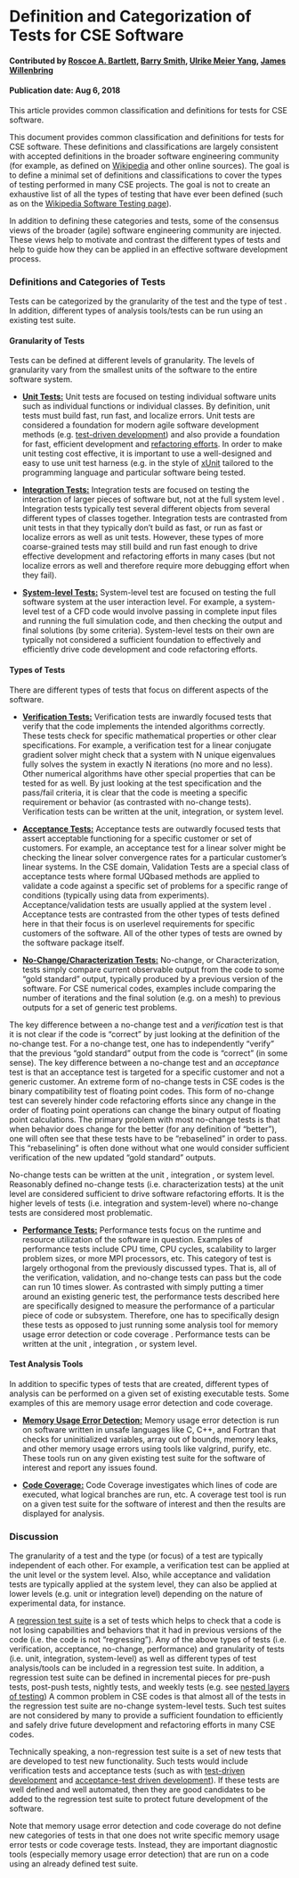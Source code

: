 # Definition and Categorization of Tests for CSE Software

#### Contributed by  [Roscoe A. Bartlett](https://github.com/bartlettroscoe), [Barry Smith](https://github.com/BarrySmith), [Ulrike Meier Yang](https://github.com/ulrikeyang), [James Willenbring](https://github.com/jwillenbring)

#### Publication date: Aug 6, 2018

<!-- deck start -->
This article provides common classification and definitions for tests for CSE software. 
<!-- deck end -->

<!-- body start -->
This document provides common classification and definitions for tests for CSE software. 
These definitions and classifications are largely consistent with accepted definitions in the broader software
engineering community (for example, as defined on [Wikipedia](https://en.wikipedia.org/wiki/Software_testing) and other online sources). The goal is to define a minimal set of definitions and classifications to cover the types of testing performed in many
CSE projects. The goal is not to create an exhaustive list of all the types of testing that have ever been
defined (such as on the [Wikipedia Software Testing page](https://en.wikipedia.org/wiki/Software_testing)).

In addition to defining these categories and tests, some of the consensus views of the broader (agile)
software engineering community are injected. These views help to motivate and contrast the different
types of tests and help to guide how they can be applied in an effective software development process.

### Definitions and Categories of Tests
Tests can be categorized by the granularity of the test and the type of test . In addition, different types
of analysis tools/tests can be run using an existing test suite.

#### Granularity of Tests
Tests can be defined at different levels of granularity. The levels of granularity vary from the smallest
units of the software to the entire software system.

* **[Unit Tests:](https://en.wikipedia.org/wiki/Unit_testing)**
Unit tests are focused on testing individual software units such as individual functions or individual
classes. By definition, unit tests must build fast, run fast, and localize errors. Unit tests are considered
a foundation for modern agile software development methods (e.g. [test-driven
development](https://en.wikipedia.org/wiki/Test-driven_development)) and also
provide a foundation for fast, efficient development and [refactoring efforts](https://en.wikipedia.org/wiki/Code_refactoring). In order to make unit testing cost effective, it is important to use a well-designed and easy to use unit test harness (e.g. in the style of [xUnit](https://en.wikipedia.org/wiki/XUnit) tailored to the programming language and particular software being tested.

* **[Integration Tests:](https://en.wikipedia.org/wiki/Integration_testing)** 
Integration tests are focused on testing the interaction of larger pieces of software but, not at the full
system level . Integration tests typically test several different objects from several different types of
classes together. Integration tests are contrasted from unit tests in that they typically don’t build as
fast, or run as fast or localize errors as well as unit tests. However, these types of more coarse-grained tests may still build and run fast enough to drive effective development and refactoring efforts in many
cases (but not localize errors as well and therefore require more debugging effort when they fail).

* **[System-level Tests:](https://en.wikipedia.org/wiki/System_testing)**
System-level test are focused on testing the full software system at the user interaction level. For
example, a system-level test of a CFD code would involve passing in complete input files and running
the full simulation code, and then checking the output and final solutions (by some criteria).
System-level tests on their own are typically not considered a sufficient foundation to effectively and
efficiently drive code development and code refactoring efforts.

#### Types of Tests
There are different types of tests that focus on different aspects of the software.

 * **[Verification Tests:](https://en.wikipedia.org/wiki/Verification_and_validation)**
   Verification tests are inwardly focused tests that verify that the code implements the intended
algorithms correctly. These tests check for specific mathematical properties or other clear
specifications. For example, a verification test for a linear conjugate gradient solver might check that a
system with N unique eigenvalues fully solves the system in exactly N iterations (no more and no less).
Other numerical algorithms have other special properties that can be tested for as well. By just looking
at the test specification and the pass/fail criteria, it is clear that the code is meeting a specific
requirement or behavior (as contrasted with no-change
tests). Verification tests can be written at the
unit, integration, or system level.

 * **[Acceptance Tests:](https://en.wikipedia.org/wiki/Acceptance_testing)**
Acceptance tests are outwardly focused tests that assert acceptable functioning for a specific customer
or set of customers. For example, an acceptance test for a linear solver might be checking the linear
solver convergence rates for a particular customer’s linear systems. In the CSE domain, Validation Tests
are a special class of acceptance tests where formal UQbased methods are applied to validate a code against a specific set of problems for a specific range of conditions (typically using data from
experiments). Acceptance/validation tests are usually applied at the system level . Acceptance tests are
contrasted from the other types of tests defined here in that their focus is on userlevel
requirements for specific customers of the software. All of the other types of tests are owned by the software
package itself.

 * **[No-Change/Characterization Tests:](https://en.wikipedia.org/wiki/Characterization_test)**
 No-change, or Characterization, tests simply compare current observable output from the code
to some “gold standard” output, typically produced by a previous version of the software. For CSE
numerical codes, examples include comparing the number of iterations and the final solution (e.g. on a
mesh) to previous outputs for a set of generic test problems. 

The key difference between a no-change test and a *verification* test is that it is not clear if the code is “correct” by just looking at the
definition of the no-change test. For a no-change test, one has to independently “verify” that the
previous “gold standard” output from the code is “correct” (in some sense). The key difference between a no-change test and an *acceptance* test is that an acceptance test is targeted for a specific customer and not a generic customer. An extreme form of no-change tests in CSE codes is the binary compatibility test of floating point codes. This form of no-change test can severely hinder code
refactoring efforts since any change in the order of floating point operations can change the binary
output of floating point calculations. The primary problem with most no-change tests is that when
behavior does change for the better (for any definition of “better”), one will often see that these tests have to be “rebaselined” in order to pass. This “rebaselining” is often done without what one would consider sufficient verification of the new updated “gold standard” outputs. 

No-change tests can be written at the unit , integration , or system level. Reasonably defined no-change
tests (i.e. characterization tests) at the unit level are considered sufficient to drive software refactoring efforts. It
is the higher levels of tests (i.e. integration and system-level) where no-change tests are considered most problematic.

 * **[Performance Tests:](https://en.wikipedia.org/wiki/Software_performance_testing)**
Performance tests focus on the runtime and resource utilization of the software in question. Examples
of performance tests include CPU time, CPU cycles, scalability to larger problem sizes, or more MPI
processors, etc. This category of test is largely orthogonal from the previously discussed types. That is,
all of the verification, validation, and no-change tests can pass but the code can run 10 times slower. As
contrasted with simply putting a timer around an existing generic test, the performance tests described
here are specifically designed to measure the performance of a particular piece of code or subsystem.
Therefore, one has to specifically design these tests as opposed to just running some analysis tool for
memory usage error detection or code coverage . Performance tests can be written at the unit ,
integration , or system level.

#### Test Analysis Tools
In addition to specific types of tests that are created, different types of analysis can be performed on a
given set of existing executable tests. Some examples of this are memory usage error detection and
code coverage.

  * **[Memory Usage Error Detection:](https://en.wikipedia.org/wiki/Memory_debugger)**
    Memory usage error detection is run on software written in unsafe languages like C, C++, and Fortran
that checks for uninitialized variables, array out of bounds, memory leaks, and other memory usage
errors using tools like valgrind, purify, etc. These tools run on any given existing test suite for the
software of interest and report any issues found.

  * **[Code Coverage:](https://en.wikipedia.org/wiki/Code_coverage)**
Code Coverage investigates which lines of code are executed, what logical branches are run, etc. A
coverage test tool is run on a given test suite for the software of interest and then the results are
displayed for analysis.

### Discussion

The granularity of a test and the type (or focus) of a test are typically independent of each other. For
example, a verification test can be applied at the unit level or the system level. Also, while acceptance
and validation tests are typically applied at the system level, they can also be applied at lower levels
(e.g. unit or integration level) depending on the nature of experimental data, for instance.

A [regression test suite](https://en.wikipedia.org/wiki/Regression_testing) is a set of tests which helps to check that a code is not losing capabilities and behaviors that it had in previous versions of the code (i.e. the code is not “regressing”). Any of the
above types of tests (i.e. verification, acceptance, no-change, performance) and granularity of tests (i.e.
unit, integration, system-level) as well as different types of test analysis/tools can be included in a
regression test suite. In addition, a regression test suite can be defined in incremental pieces for
pre-push tests, post-push tests, nightly tests, and weekly tests (e.g. see [nested layers of testing](https://tribits.org/doc/TribitsDevelopersGuide.html#nested-layers-of-tribits-project-testing)) A
common problem in CSE codes is that almost all of the tests in the regression test suite are no-change system-level
tests. Such test suites are not considered by many to provide a sufficient foundation to
efficiently and safely drive future development and refactoring efforts in many CSE codes.

Technically speaking, a non-regression test suite is a set of new tests that are developed to test new
functionality. Such tests would include verification tests and acceptance tests (such as with [test-driven
development](https://en.wikipedia.org/wiki/Test-driven_development) and [acceptance-test driven development](https://en.wikipedia.org/wiki/Acceptance_test%E2%80%93driven_development)). If these tests are well defined and well
automated, then they are good candidates to be added to the regression test suite to protect future
development of the software.

Note that memory usage error detection and code coverage do not define new categories of tests in
that one does not write specific memory usage error tests or code coverage tests. Instead, they are
important diagnostic tools (especially memory usage error detection) that are run on a code using an
already defined test suite.


<!---
Publish: yes
Pinned: yes
Track: how to
Topics: testing
--->



